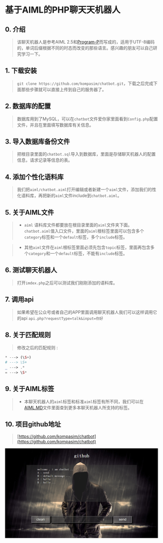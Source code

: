 #  基于AIML的PHP聊天天机器人

## 0. 介绍

> 该聊天机器人是参考AIML 2.5和[Program-P](https://github.com/pe77/Program-P)而写成的，适用于UTF-8编码的，单词后缀根据不同的时态而改变的那些语言。感兴趣的朋友可以自己研究学习一下。

## 1. 下载安装

> `git clone https://github.com/kompasim/chatbot.git`，下载之后完成下面那些步骤就可以直接上传到自己的服务器了。

## 2. 数据库的配置

> 数据库用到了MySQL，可以在`chatbot`文件爱你家里面看到`Config.php`配置文件，并且在里面填写数据库有关信息。

## 3. 导入数据库备份文件

> 把根目录里面的`chatbot.sql`导入到数据库，里面是存储聊天机器人的配置信息，请求记录等信息的表。

## 4. 添加个性化语料库

> 我们把`aiml/chatbot.aiml`打开编辑或者新建一个`aiml`文件，添加我们的性化语料库，再把新的`aiml`文件include到`chatbot.aiml`。

## 5. 关于AIML文件

> * `aiml` 语料库文件都要放在根目录里面的`aiml`文件夹下面。`chatbot.aiml`值入口文件，里面的`aiml`根标签里面可以包含多个`category`标签和一个`default`标签，多个`include`标签。

> * 其他`aiml`文件在`aiml`根标签里面必须先包含`topic`标签，里面再包含多个`category`和一个`default`标签，不能有`include`标签。


## 6. 测试聊天机器人

> 打开`imdex.php`之后可以测试我们刚刚添加的语料库。

## 7. 调用api

> 如果希望在公众号或者自己的APP里面调用聊天机器人我们可以这样调用它的api `api.php?requestType=talk&input=你好`

## 8. 关于匹配规则

> 修改之后的匹配规则 :

```PHP
* ---> (\S+)
# ---> \S+
_ ---> .*
= ---> \S*
```

## 9. 关于AIML标签

> * 本聊天机器人的`aiml`标签和标准`aiml`标签有所不同，我们可以在[AIML.MD](AIML.md)文件里面查到更多本聊天机器人所支持的标签。


## 10. 项目github地址

> [https://github.com/kompasim/chatbot](https://github.com/kompasim/chatbot)

![chatbot](./web/img/demo.png)